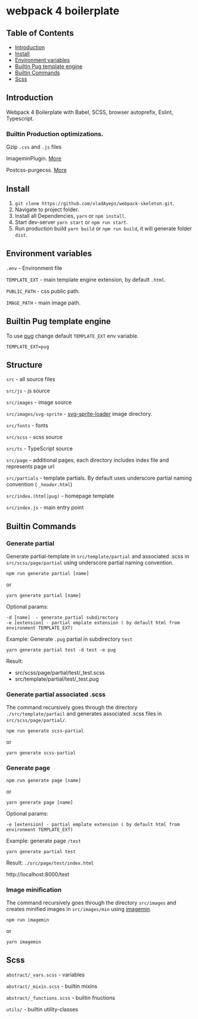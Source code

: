 # webpack 4 boilerplate

## Table of Contents
- [Introduction](#introduction)
- [Install](#install)
- [Environment variables](#environment-variables)
- [Builtin Pug template engine](#builtin-pug-template-engine)
- [Builtin Commands](#builtin-commands)
- [Scss](#scss)

## Introduction

Webpack 4 Boilerplate with Babel, SCSS, browser autoprefix, Eslint, Typescript.

### Builtin Production optimizations.

Gzip `.css` and `.js` files
 
ImageminPlugin. [More](https://github.com/Klathmon/imagemin-webpack-plugin)
 
Postcss-purgecss. [More](https://github.com/FullHuman/postcss-purgecss)

## Install 

1. `git clone https://github.com/vladAyeps/webpack-skeleton.git`.
2. Navigate to project folder.
3. Install all Dependencies, `yarn` or `npm install`.
4. Start dev-server `yarn start` or `npm run start`.
5. Run production build `yarn build` or `npm run build`, it will generate folder `dist`.

## Environment variables

`.env` - Environment file

`TEMPLATE_EXT` - main template engine extension, by default `.html`.

`PUBLIC_PATH` - css public path.

`IMAGE_PATH` - main image path.

## Builtin Pug template engine

To use [pug](https://pugjs.org/api/getting-started.html) change default `TEMPLATE_EXT` env variable.

```
TEMPLATE_EXT=pug
``` 

## Structure

`src` - all source files

`src/js` - js source

`src/images` - image source

`src/images/svg-sprite` - [svg-sprite-loader](https://github.com/kisenka/svg-sprite-loader) image directory.

`src/fonts` - fonts

`src/scss` - scss source

`src/ts` - TypeScript source

`src/page` - additional pages, each directory includes index file and represents page url

`src/partials` - template partials. By default uses underscore partial naming convention ( `_header.html`)

`src/index.(html|pug)` - homepage template

`src/index.js` - main entry point

## Builtin Commands

### Generate partial

Generate partial-template in `src/template/partial` and associated .scss in `src/scss/page/partial` using
underscore partial naming convention.

```
npm run generate partial [name]
```
or
```
yarn generate partial [name]
```

Optional params:
```
-d [name]  - generate partial subdirectory
-e [extension] - partial emplate extension ( by default html from environment TEMPLATE_EXT)
```

Example: Generate `.pug` partial in subdirectory `test`
```
yarn generate partial test -d test -e pug
```

Result: 
- src/scss/page/partial/test/_test.scss
- src/template/partial/test/_test.pug

### Generate partial associated .scss

The command recursively goes through the directory `./src/template/partail`
 and generates associated .scss files in `src/scss/page/partial/`.

```
npm run generate scss-partial
```
or
```
yarn generate scss-partial
```

### Generate page

```
npm run generate page [name]
```
or
```
yarn generate page [name]
```

Optional params:
```
-e [extension] - partial emplate extension ( by default html from environment TEMPLATE_EXT)
```

Example: generate page `/test`
```
yarn generate partial test
```

Result: `./src/page/test/index.html`

http://localhost:8000/test

### Image minification

The command recursively goes through the directory `src/images` and creates minified images in `src/images/min` 
using [imagemin](https://github.com/imagemin/imagemin).

```
npm run imagemin
```
or
```
yarn imagemin
```

## Scss

`abstract/_vars.scss` - variables

`abstract/_mixin.scss` - builtin mixins

`abstract/_functions.scss` - builtin fnuctions

`utils/` - builtin utility-classes
